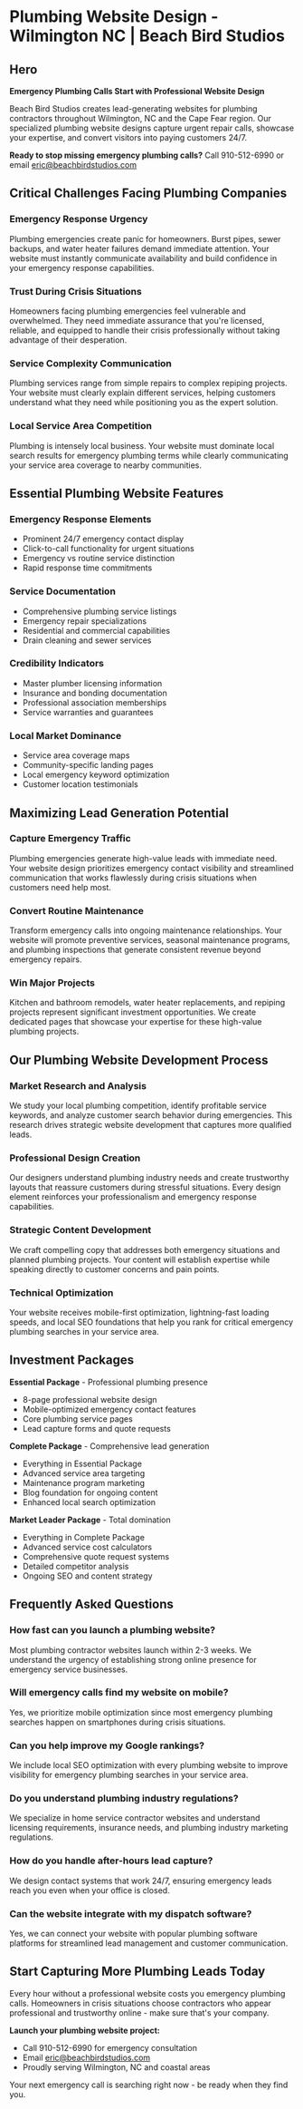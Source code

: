 # Plumbing Website Design - Wilmington NC | Beach Bird Studios

## Hero

**Emergency Plumbing Calls Start with Professional Website Design**

Beach Bird Studios creates lead-generating websites for plumbing contractors throughout Wilmington, NC and the Cape Fear region. Our specialized plumbing website designs capture urgent repair calls, showcase your expertise, and convert visitors into paying customers 24/7.

**Ready to stop missing emergency plumbing calls?** Call 910-512-6990 or email eric@beachbirdstudios.com

## Critical Challenges Facing Plumbing Companies

### Emergency Response Urgency
Plumbing emergencies create panic for homeowners. Burst pipes, sewer backups, and water heater failures demand immediate attention. Your website must instantly communicate availability and build confidence in your emergency response capabilities.

### Trust During Crisis Situations
Homeowners facing plumbing emergencies feel vulnerable and overwhelmed. They need immediate assurance that you're licensed, reliable, and equipped to handle their crisis professionally without taking advantage of their desperation.

### Service Complexity Communication
Plumbing services range from simple repairs to complex repiping projects. Your website must clearly explain different services, helping customers understand what they need while positioning you as the expert solution.

### Local Service Area Competition
Plumbing is intensely local business. Your website must dominate local search results for emergency plumbing terms while clearly communicating your service area coverage to nearby communities.

## Essential Plumbing Website Features

### Emergency Response Elements
- Prominent 24/7 emergency contact display
- Click-to-call functionality for urgent situations
- Emergency vs routine service distinction
- Rapid response time commitments

### Service Documentation
- Comprehensive plumbing service listings
- Emergency repair specializations
- Residential and commercial capabilities
- Drain cleaning and sewer services

### Credibility Indicators
- Master plumber licensing information
- Insurance and bonding documentation
- Professional association memberships
- Service warranties and guarantees

### Local Market Dominance
- Service area coverage maps
- Community-specific landing pages
- Local emergency keyword optimization
- Customer location testimonials

## Maximizing Lead Generation Potential

### Capture Emergency Traffic
Plumbing emergencies generate high-value leads with immediate need. Your website design prioritizes emergency contact visibility and streamlined communication that works flawlessly during crisis situations when customers need help most.

### Convert Routine Maintenance
Transform emergency calls into ongoing maintenance relationships. Your website will promote preventive services, seasonal maintenance programs, and plumbing inspections that generate consistent revenue beyond emergency repairs.

### Win Major Projects
Kitchen and bathroom remodels, water heater replacements, and repiping projects represent significant investment opportunities. We create dedicated pages that showcase your expertise for these high-value plumbing projects.

## Our Plumbing Website Development Process

### Market Research and Analysis
We study your local plumbing competition, identify profitable service keywords, and analyze customer search behavior during emergencies. This research drives strategic website development that captures more qualified leads.

### Professional Design Creation
Our designers understand plumbing industry needs and create trustworthy layouts that reassure customers during stressful situations. Every design element reinforces your professionalism and emergency response capabilities.

### Strategic Content Development
We craft compelling copy that addresses both emergency situations and planned plumbing projects. Your content will establish expertise while speaking directly to customer concerns and pain points.

### Technical Optimization
Your website receives mobile-first optimization, lightning-fast loading speeds, and local SEO foundations that help you rank for critical emergency plumbing searches in your service area.

## Investment Packages

**Essential Package** - Professional plumbing presence
- 8-page professional website design
- Mobile-optimized emergency contact features
- Core plumbing service pages
- Lead capture forms and quote requests

**Complete Package** - Comprehensive lead generation
- Everything in Essential Package
- Advanced service area targeting
- Maintenance program marketing
- Blog foundation for ongoing content
- Enhanced local search optimization

**Market Leader Package** - Total domination
- Everything in Complete Package
- Advanced service cost calculators
- Comprehensive quote request systems
- Detailed competitor analysis
- Ongoing SEO and content strategy

## Frequently Asked Questions

### How fast can you launch a plumbing website?
Most plumbing contractor websites launch within 2-3 weeks. We understand the urgency of establishing strong online presence for emergency service businesses.

### Will emergency calls find my website on mobile?
Yes, we prioritize mobile optimization since most emergency plumbing searches happen on smartphones during crisis situations.

### Can you help improve my Google rankings?
We include local SEO optimization with every plumbing website to improve visibility for emergency plumbing searches in your service area.

### Do you understand plumbing industry regulations?
We specialize in home service contractor websites and understand licensing requirements, insurance needs, and plumbing industry marketing regulations.

### How do you handle after-hours lead capture?
We design contact systems that work 24/7, ensuring emergency leads reach you even when your office is closed.

### Can the website integrate with my dispatch software?
Yes, we can connect your website with popular plumbing software platforms for streamlined lead management and customer communication.

## Start Capturing More Plumbing Leads Today

Every hour without a professional website costs you emergency plumbing calls. Homeowners in crisis situations choose contractors who appear professional and trustworthy online - make sure that's your company.

**Launch your plumbing website project:**
- Call 910-512-6990 for emergency consultation
- Email eric@beachbirdstudios.com
- Proudly serving Wilmington, NC and coastal areas

Your next emergency call is searching right now - be ready when they find you.